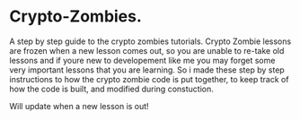 # Crypto-Zombies.

A step by step guide to the crypto zombies tutorials. Crypto Zombie lessons are frozen when a new lesson comes out, so you are unable to re-take old lessons and if youre new to developement like me you may forget some very important lessons that you are learning. So i made these step by step instructions to how the crypto zombie code is put together, to keep track of how the code is built, and modified during constuction.

Will update when a new lesson is out!
